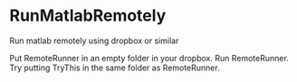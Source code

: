 # RunMatlabRemotely
Run matlab remotely using dropbox or similar

Put RemoteRunner in an empty folder in your dropbox.
Run RemoteRunner.
Try putting TryThis in the same folder as RemoteRunner.

